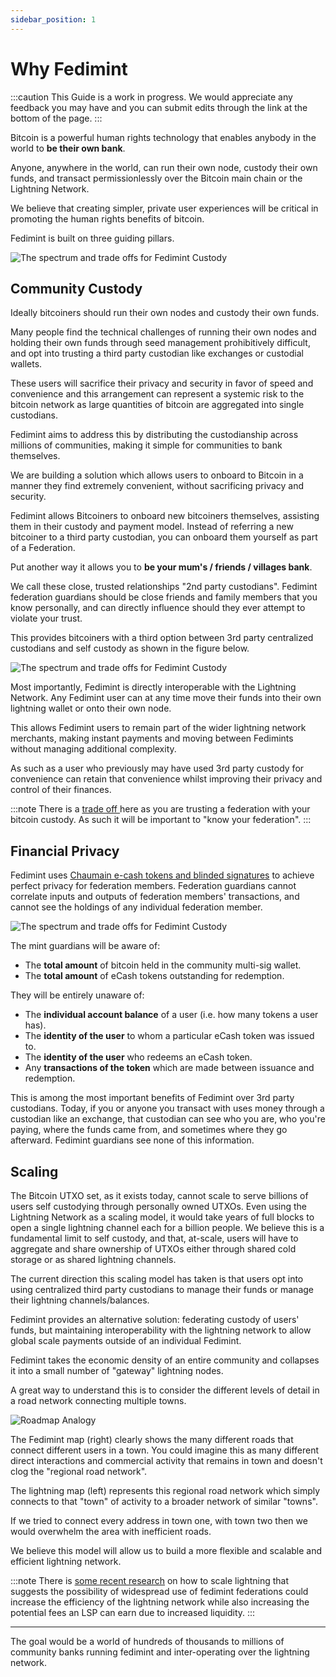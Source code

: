 ```yaml
---
sidebar_position: 1
---
```


# Why Fedimint

:::caution
This Guide is a work in progress.  We would appreciate any feedback you may have and you can submit edits through the link at the bottom of the page.
:::

Bitcoin is a powerful human rights technology that enables anybody in the world to **be their own bank**.

Anyone, anywhere in the world, can run their own node, custody their own funds, and transact permissionlessly over the Bitcoin main chain or the Lightning Network.

We believe that creating simpler, private user experiences will be critical in promoting the human rights benefits of bitcoin.

Fedimint is built on three guiding pillars.

![The spectrum and trade offs for Fedimint Custody](/img/raw-figures/fm-benefits.excalidraw.png)

## Community Custody

Ideally bitcoiners should run their own nodes and custody their own funds.

Many people find the technical challenges of running their own nodes and holding their own funds through seed management prohibitively difficult, and opt into trusting a third party custodian like exchanges or custodial wallets. 

These users will sacrifice their privacy and security in favor of speed and convenience and this arrangement can represent a systemic risk to the bitcoin network as large quantities of bitcoin are aggregated into single custodians.

Fedimint aims to address this by distributing the custodianship across millions of communities, making it simple for communities to bank themselves. 

We are building a solution which allows users to onboard to Bitcoin in a manner they find extremely convenient, without sacrificing privacy and security.

Fedimint allows Bitcoiners to onboard new bitcoiners themselves, assisting them in their custody and payment model. Instead of referring a new bitcoiner to a third party custodian, you can onboard them yourself as part of a Federation.

Put another way it allows you to **be your mum's / friends / villages bank**. 

We call these close, trusted relationships "2nd party custodians".  Fedimint federation guardians should be close friends and family members that you know personally, and can directly influence should they ever attempt to violate your trust.

This provides bitcoiners with a third option between 3rd party centralized custodians and self custody as shown in the figure below.

![The spectrum and trade offs for Fedimint Custody](/img/raw-figures/fm-spectrum-custody.excalidraw.png)

Most importantly, Fedimint is directly interoperable with the Lightning Network. Any Fedimint user can at any time move their funds into their own lightning wallet or onto their own node.

This allows Fedimint users to remain part of the wider lightning network merchants, making instant payments and moving between Fedimints without managing additional complexity.

As such as a user who previously may have used 3rd party custody for convenience can retain that convenience whilst improving their privacy and control of their finances.

:::note
There is a [trade off ](../TradeOffs/NotYOurKeys) here as you are trusting a federation with your bitcoin custody. As such it will be important to "know your federation".
:::

## Financial Privacy

Fedimint uses [Chaumain e-cash tokens and blinded signatures](/docs/CommonTerms/Blind%20Signatures) to achieve perfect privacy for federation members. Federation guardians cannot correlate inputs and outputs of federation members' transactions, and cannot see the holdings of any individual federation member.

![The spectrum and trade offs for Fedimint Custody](/img/raw-figures/fm-privacy-firewall.excalidraw.png)

The mint guardians will be aware of:

- The **total amount** of bitcoin held in the community multi-sig wallet.
- The **total amount** of eCash tokens outstanding for redemption.

They will be entirely unaware of:

- The **individual account balance** of a user (i.e. how many tokens a user has).
- The **identity of the user** to whom a particular eCash token was issued to.
- The **identity of the user** who redeems an eCash token.
- Any **transactions of the token** which are made between issuance and redemption.

This is among the most important benefits of Fedimint over 3rd party custodians. Today, if you or anyone you transact with uses money through a custodian like an exchange, that custodian can see who you are, who you're paying, where the funds came from, and sometimes where they go afterward. Fedimint guardians see none of this information.

## Scaling

The Bitcoin UTXO set, as it exists today, cannot scale to serve billions of users self custodying through personally owned UTXOs. Even using the Lightning Network as a scaling model, it would take years of full blocks to open a single lightning channel each for a billion people. We believe this is a fundamental limit to self custody, and that, at-scale, users will have to aggregate and share ownership of UTXOs either through shared cold storage or as shared lightning channels.

The current direction this scaling model has taken is that users opt into using centralized third party custodians to manage their funds or manage their lightning channels/balances.

Fedimint provides an alternative solution: federating custody of users' funds, but maintaining interoperability with the lightning network to allow global scale payments outside of an individual Fedimint.

Fedimint takes the economic density of an entire community and collapses it into a small number of "gateway" lightning nodes.

A great way to understand this is to consider the different levels of detail in a road network connecting multiple towns.

![Roadmap Analogy](/img/raw-figures/fm-roadmap-analogy.excalidraw.png)

The Fedimint map (right) clearly shows the many different roads that connect different users in a town. You could imagine this as many different direct interactions and commercial activity that remains in town and doesn't clog the "regional road network".

The lightning map (left) represents this regional road network which simply connects to that "town" of activity to a broader network of similar "towns".

If we tried to connect every address in town one, with town two then we would overwhelm the area with inefficient roads.

We believe this model will allow us to build a more flexible and scalable and efficient lightning network.

:::note
There is [some recent research](https://github.com/renepickhardt/mpp-splitter/issues/12#issuecomment-1143772489) on how to scale lightning that suggests the possibility of widespread use of fedimint federations could increase the efficiency of the lightning network while also increasing the potential fees an LSP can earn due to increased liquidity.
:::

---

The goal would be a world of hundreds of thousands to millions of community banks running fedimint and inter-operating over the lightning network.
